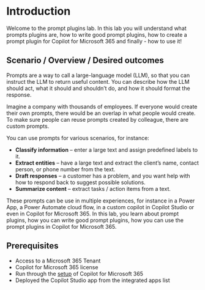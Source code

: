 # Introduction

Welcome to the prompt plugins lab. In this lab you will understand what prompts plugins are, how to write good prompt plugins, how to create a prompt plugin for Copilot for Microsoft 365 and finally - how to use it!

## Scenario / Overview / Desired outcomes

Prompts are a way to call a large-language model (LLM), so that you can instruct the LLM to return useful content. You can describe how the LLM should act, what it should and shouldn’t do, and how it should format the response.

Imagine a company with thousands of employees. If everyone would create their own prompts, there would be an overlap in what people would create. To make sure people can reuse prompts created by colleague, there are custom prompts.

You can use prompts for various scenarios, for instance:

- **Classify information** – enter a large text and assign predefined labels to it.
- **Extract entities** – have a large text and extract the client’s name, contact person, or phone number from the text.
- **Draft responses** – a customer has a problem, and you want help with how to respond back to suggest possible solutions.
- **Summarize content** – extract tasks / action items from a text.

These prompts can be use in multiple experiences, for instance in a Power App, a Power Automate cloud flow, in a custom copilot in Copilot Studio or even in Copilot for Microsoft 365. In this lab, you learn about prompt plugins, how you can write good prompt plugins, how you can use the prompt plugins in Copilot for Microsoft 365.

## Prerequisites

- Access to a Microsoft 365 Tenant
- Copilot for Microsoft 365 license
- Run through the [setup](https://learn.microsoft.com/microsoft-365-copilot/extensibility/prerequisites) of Copilot for Microsoft 365
- Deployed the Copilot Studio app from the integrated apps list
